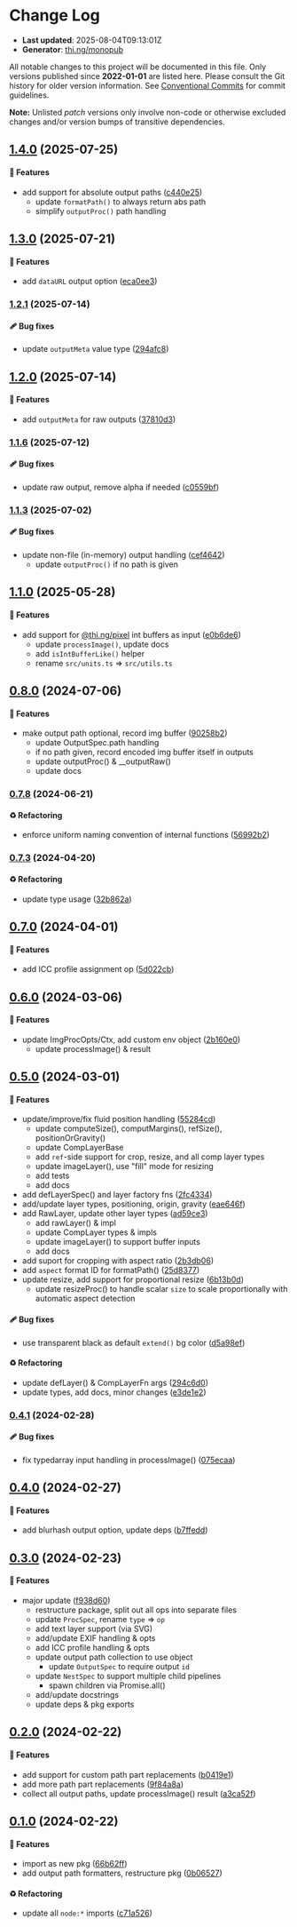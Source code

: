 # Change Log

- **Last updated**: 2025-08-04T09:13:01Z
- **Generator**: [thi.ng/monopub](https://thi.ng/monopub)

All notable changes to this project will be documented in this file.
Only versions published since **2022-01-01** are listed here.
Please consult the Git history for older version information.
See [Conventional Commits](https://conventionalcommits.org/) for commit guidelines.

**Note:** Unlisted _patch_ versions only involve non-code or otherwise excluded changes
and/or version bumps of transitive dependencies.

## [1.4.0](https://github.com/thi-ng/umbrella/tree/@thi.ng/imago@1.4.0) (2025-07-25)

#### 🚀 Features

- add support for absolute output paths ([c440e25](https://github.com/thi-ng/umbrella/commit/c440e25))
  - update `formatPath()` to always return abs path
  - simplify `outputProc()` path handling

## [1.3.0](https://github.com/thi-ng/umbrella/tree/@thi.ng/imago@1.3.0) (2025-07-21)

#### 🚀 Features

- add `dataURL` output option ([eca0ee3](https://github.com/thi-ng/umbrella/commit/eca0ee3))

### [1.2.1](https://github.com/thi-ng/umbrella/tree/@thi.ng/imago@1.2.1) (2025-07-14)

#### 🩹 Bug fixes

- update `outputMeta` value type ([294afc8](https://github.com/thi-ng/umbrella/commit/294afc8))

## [1.2.0](https://github.com/thi-ng/umbrella/tree/@thi.ng/imago@1.2.0) (2025-07-14)

#### 🚀 Features

- add `outputMeta` for raw outputs ([37810d3](https://github.com/thi-ng/umbrella/commit/37810d3))

### [1.1.6](https://github.com/thi-ng/umbrella/tree/@thi.ng/imago@1.1.6) (2025-07-12)

#### 🩹 Bug fixes

- update raw output, remove alpha if needed ([c0559bf](https://github.com/thi-ng/umbrella/commit/c0559bf))

### [1.1.3](https://github.com/thi-ng/umbrella/tree/@thi.ng/imago@1.1.3) (2025-07-02)

#### 🩹 Bug fixes

- update non-file (in-memory) output handling ([cef4642](https://github.com/thi-ng/umbrella/commit/cef4642))
  - update `outputProc()` if no path is given

## [1.1.0](https://github.com/thi-ng/umbrella/tree/@thi.ng/imago@1.1.0) (2025-05-28)

#### 🚀 Features

- add support for [@thi.ng/pixel](https://github.com/thi-ng/umbrella/tree/main/packages/pixel) int buffers as input ([e0b6de6](https://github.com/thi-ng/umbrella/commit/e0b6de6))
  - update `processImage()`, update docs
  - add `isIntBufferLike()` helper
  - rename `src/units.ts` => `src/utils.ts`

## [0.8.0](https://github.com/thi-ng/umbrella/tree/@thi.ng/imago@0.8.0) (2024-07-06)

#### 🚀 Features

- make output path optional, record img buffer ([90258b2](https://github.com/thi-ng/umbrella/commit/90258b2))
  - update OutputSpec.path handling
  - if no path given, record encoded img buffer itself in outputs
  - update outputProc() & __outputRaw()
  - update docs

### [0.7.8](https://github.com/thi-ng/umbrella/tree/@thi.ng/imago@0.7.8) (2024-06-21)

#### ♻️ Refactoring

- enforce uniform naming convention of internal functions ([56992b2](https://github.com/thi-ng/umbrella/commit/56992b2))

### [0.7.3](https://github.com/thi-ng/umbrella/tree/@thi.ng/imago@0.7.3) (2024-04-20)

#### ♻️ Refactoring

- update type usage ([32b862a](https://github.com/thi-ng/umbrella/commit/32b862a))

## [0.7.0](https://github.com/thi-ng/umbrella/tree/@thi.ng/imago@0.7.0) (2024-04-01)

#### 🚀 Features

- add ICC profile assignment op ([5d022cb](https://github.com/thi-ng/umbrella/commit/5d022cb))

## [0.6.0](https://github.com/thi-ng/umbrella/tree/@thi.ng/imago@0.6.0) (2024-03-06)

#### 🚀 Features

- update ImgProcOpts/Ctx, add custom env object ([2b160e0](https://github.com/thi-ng/umbrella/commit/2b160e0))
  - update processImage() & result

## [0.5.0](https://github.com/thi-ng/umbrella/tree/@thi.ng/imago@0.5.0) (2024-03-01)

#### 🚀 Features

- update/improve/fix fluid position handling ([55284cd](https://github.com/thi-ng/umbrella/commit/55284cd))
  - update computeSize(), computMargins(), refSize(), positionOrGravity()
  - update CompLayerBase
  - add `ref`-side support for crop, resize, and all comp layer types
  - update imageLayer(), use "fill" mode for resizing
  - add tests
  - add docs
- add defLayerSpec() and layer factory fns ([2fc4334](https://github.com/thi-ng/umbrella/commit/2fc4334))
- add/update layer types, positioning, origin, gravity ([eae646f](https://github.com/thi-ng/umbrella/commit/eae646f))
- add RawLayer, update other layer types ([ad59ce3](https://github.com/thi-ng/umbrella/commit/ad59ce3))
  - add rawLayer() & impl
  - update CompLayer types & impls
  - update imageLayer() to support buffer inputs
  - add docs
- add suport for cropping with aspect ratio ([2b3db06](https://github.com/thi-ng/umbrella/commit/2b3db06))
- add `aspect` format ID for formatPath() ([25d8377](https://github.com/thi-ng/umbrella/commit/25d8377))
- update resize, add support for proportional resize ([6b13b0d](https://github.com/thi-ng/umbrella/commit/6b13b0d))
  - update resizeProc() to handle scalar `size` to scale proportionally
    with automatic aspect detection

#### 🩹 Bug fixes

- use transparent black as default `extend()` bg color ([d5a98ef](https://github.com/thi-ng/umbrella/commit/d5a98ef))

#### ♻️ Refactoring

- update defLayer() & CompLayerFn args ([294c6d0](https://github.com/thi-ng/umbrella/commit/294c6d0))
- update types, add docs, minor changes ([e3de1e2](https://github.com/thi-ng/umbrella/commit/e3de1e2))

### [0.4.1](https://github.com/thi-ng/umbrella/tree/@thi.ng/imago@0.4.1) (2024-02-28)

#### 🩹 Bug fixes

- fix typedarray input handling in processImage() ([075ecaa](https://github.com/thi-ng/umbrella/commit/075ecaa))

## [0.4.0](https://github.com/thi-ng/umbrella/tree/@thi.ng/imago@0.4.0) (2024-02-27)

#### 🚀 Features

- add blurhash output option, update deps ([b7ffedd](https://github.com/thi-ng/umbrella/commit/b7ffedd))

## [0.3.0](https://github.com/thi-ng/umbrella/tree/@thi.ng/imago@0.3.0) (2024-02-23)

#### 🚀 Features

- major update ([f938d60](https://github.com/thi-ng/umbrella/commit/f938d60))
  - restructure package, split out all ops into separate files
  - update `ProcSpec`, rename `type` => `op`
  - add text layer support (via SVG)
  - add/update EXIF handling & opts
  - add ICC profile handling & opts
  - update output path collection to use object
    - update `OutputSpec` to require output `id`
  - update `NestSpec` to support multiple child pipelines
    - spawn children via Promise.all()
  - add/update docstrings
  - update deps & pkg exports

## [0.2.0](https://github.com/thi-ng/umbrella/tree/@thi.ng/imago@0.2.0) (2024-02-22)

#### 🚀 Features

- add support for custom path part replacements ([b0419e1](https://github.com/thi-ng/umbrella/commit/b0419e1))
- add more path part replacements ([9f84a8a](https://github.com/thi-ng/umbrella/commit/9f84a8a))
- collect all output paths, update processImage() result ([a3ca52f](https://github.com/thi-ng/umbrella/commit/a3ca52f))

## [0.1.0](https://github.com/thi-ng/umbrella/tree/@thi.ng/imago@0.1.0) (2024-02-22)

#### 🚀 Features

- import as new pkg ([66b62ff](https://github.com/thi-ng/umbrella/commit/66b62ff))
- add output path formatters, restructure pkg ([0b06527](https://github.com/thi-ng/umbrella/commit/0b06527))

#### ♻️ Refactoring

- update all `node:*` imports ([c71a526](https://github.com/thi-ng/umbrella/commit/c71a526))
